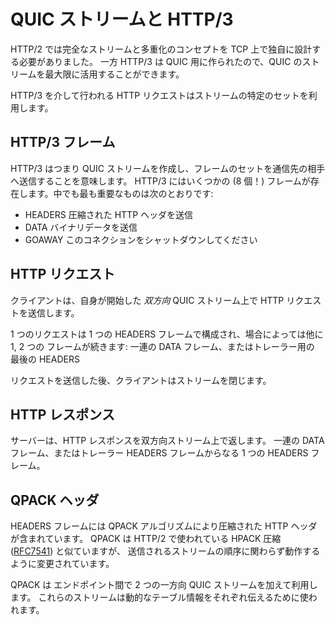 # QUIC ストリームと HTTP/3

HTTP/2 では完全なストリームと多重化のコンセプトを TCP 上で独自に設計する必要がありました。
一方 HTTP/3 は QUIC 用に作られたので、QUIC のストリームを最大限に活用することができます。

HTTP/3 を介して行われる HTTP リクエストはストリームの特定のセットを利用します。

## HTTP/3 フレーム

HTTP/3 はつまり QUIC ストリームを作成し、フレームのセットを通信先の相手へ送信することを意味します。
HTTP/3 にはいくつかの (8 個！) フレームが存在します。中でも最も重要なものは次のとおりです:

- HEADERS 圧縮された HTTP ヘッダを送信
- DATA バイナリデータを送信
- GOAWAY このコネクションをシャットダウンしてください

## HTTP リクエスト

クライアントは、自身が開始した *双方向* QUIC ストリーム上で HTTP リクエストを送信します。

1 つのリクエストは 1 つの HEADERS フレームで構成され、場合によっては他に 1, 2 つの
フレームが続きます: 一連の DATA フレーム、またはトレーラー用の 最後の HEADERS

リクエストを送信した後、クライアントはストリームを閉じます。

## HTTP レスポンス

サーバーは、HTTP レスポンスを双方向ストリーム上で返します。
一連の DATA フレーム、またはトレーラー HEADERS フレームからなる 1 つの HEADERS フレーム。

## QPACK ヘッダ

HEADERS フレームには QPACK アルゴリズムにより圧縮された HTTP ヘッダが含まれています。
QPACK は HTTP/2 で使われている HPACK 圧縮 ([RFC7541](https://httpwg.org/specs/rfc7541.html)) と似ていますが、
送信されるストリームの順序に関わらず動作するように変更されています。

QPACK は エンドポイント間で 2 つの一方向 QUIC ストリームを加えて利用します。
これらのストリームは動的なテーブル情報をそれぞれ伝えるために使われます。
